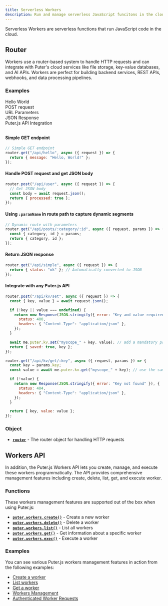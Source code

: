 ```yaml
---
title: Serverless Workers
description: Run and manage serverless JavaScript funcitons in the cloud.
---
```


Serverless Workers are serverless functions that run JavaScript code in the cloud.

## Router

Workers use a router-based system to handle HTTP requests and can integrate with Puter's cloud services like file storage, key-value databases, and AI APIs. Workers are perfect for building backend services, REST APIs, webhooks, and data processing pipelines.

### Examples

<div style="overflow:hidden; margin-bottom: 30px;">
    <div class="example-group active" data-section="hello"><span>Hello World</span></div>
    <div class="example-group" data-section="json"><span>POST request</span></div>
    <div class="example-group" data-section="url-params"><span>URL Parameters</span></div>
    <div class="example-group" data-section="json-resp"><span>JSON Response</span></div>
    <div class="example-group" data-section="integration"><span>Puter.js API Integration</span></div>
</div>

<div class="example-content" data-section="hello" style="display:block;">

#### Simple GET endpoint

```js
// Simple GET endpoint
router.get("/api/hello", async ({ request }) => {
  return { message: "Hello, World!" };
});
```

</div>

<div class="example-content" data-section="json">

#### Handle POST request and get JSON body

```js
router.post("/api/user", async ({ request }) => {
  // Get JSON body
  const body = await request.json();
  return { processed: true };
});
```

</div>

<div class="example-content" data-section="url-params">

#### Using `:paramName` in route path to capture dynamic segments

```js
// Dynamic route with parameters
router.get("/api/posts/:category/:id", async ({ request, params }) => {
  const { category, id } = params;
  return { category, id };
});
```

</div>

<div class="example-content" data-section="json-resp">

#### Return JSON response

```js
router.get("/api/simple", async ({ request }) => {
  return { status: "ok" }; // Automatically converted to JSON
});
```

</div>

<div class="example-content" data-section="integration">

#### Integrate with any Puter.js API

```js
router.post("/api/kv/set", async ({ request }) => {
  const { key, value } = await request.json();

  if (!key || value === undefined) {
    return new Response(JSON.stringify({ error: "Key and value required" }), {
      status: 400,
      headers: { "Content-Type": "application/json" },
    });
  }

  await me.puter.kv.set("myscope_" + key, value); // add a mandatory prefix so this wont blindly read the KV of the user's other data
  return { saved: true, key };
});

router.get("/api/kv/get/:key", async ({ request, params }) => {
  const key = params.key;
  const value = await me.puter.kv.get("myscope_" + key); // use the same prefix

  if (!value) {
    return new Response(JSON.stringify({ error: "Key not found" }), {
      status: 404,
      headers: { "Content-Type": "application/json" },
    });
  }

  return { key, value: value };
});
```

</div>

### Object

- **[`router`](/Workers/router/)** - The router object for handling HTTP requests

## Workers API

In addition, the Puter.js Workers API lets you create, manage, and execute these workers programmatically. The API provides comprehensive management features including create, delete, list, get, and execute worker.

### Functions

These workers management features are supported out of the box when using Puter.js:

- **[`puter.workers.create()`](/Workers/create/)** - Create a new worker
- **[`puter.workers.delete()`](/Workers/delete/)** - Delete a worker
- **[`puter.workers.list()`](/Workers/list/)** - List all workers
- **[`puter.workers.get()`](/Workers/get/)** - Get information about a specific worker
- **[`puter.workers.exec()`](/Workers/exec/)** - Execute a worker

### Examples

You can see various Puter.js workers management features in action from the following examples:

- [Create a worker](/playground/?example=workers-create)
- [List workers](/playground/?example=workers-list)
- [Get a worker](/playground/?example=workers-get)
- [Workers Management](/playground/?example=workers-management)
- [Authenticated Worker Requests](/playground/?example=workers-exec)
